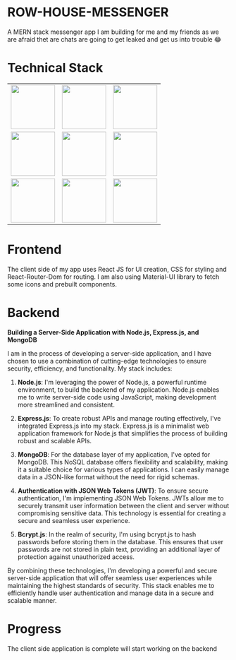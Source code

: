 # ROW-HOUSE-MESSENGER
A MERN stack messenger app I am building for me and my friends as we are afraid thet are chats are going to get leaked and get us into trouble 😂

# Technical Stack

|                                               |                                              |                                              |
| :-------------------------------------------: | :------------------------------------------: | :------------------------------------------: |
| <img src="https://seeklogo.com/images/R/react-logo-7B3CE81517-seeklogo.com.png" height="100px"> | <img src="https://encrypted-tbn0.gstatic.com/images?q=tbn:ANd9GcSlgFMQA2Kz1e-vSsDSSPH7lHd8_r2dJuAEfA&usqp=CAU" height="100px"> | <img src="https://encrypted-tbn0.gstatic.com/images?q=tbn:ANd9GcRPFRO1lwENHcC2oeVqPSStuSBR-k3AwzhXOg&usqp=CAU" height="100px">
|<img src="https://cdn-icons-png.flaticon.com/512/5968/5968267.png" height="100px">| <img src="https://mui.com/static/logo.png" height="100px">| <img src="https://w7.pngwing.com/pngs/1006/374/png-transparent-web-development-node-js-socket-io-javascript-network-socket-modernization-miscellaneous-logo-web-application.png" height="100px">| 
<img src="https://geekflare.com/wp-content/uploads/2023/01/expressjs.png" height="100px">| <img src="https://seeklogo.com/images/J/json-web-tokens-jwt-io-logo-C003DEC47A-seeklogo.com.png" height="100p">|<img src="https://repvue.imgix.net/a9yxc48y3ay5dm2udzwizc2bdyph" height="100px">

# Frontend
The client side of my app uses React JS for UI creation, CSS for styling and React-Router-Dom for routing.
I am also using Material-UI library to fetch some icons and prebuilt components.

# Backend

**Building a Server-Side Application with Node.js, Express.js, and MongoDB**

I am in the process of developing a server-side application, and I have chosen to use a combination of cutting-edge technologies to ensure security, efficiency, and functionality. My stack includes:

1. **Node.js**: I'm leveraging the power of Node.js, a powerful runtime environment, to build the backend of my application. Node.js enables me to write server-side code using JavaScript, making development more streamlined and consistent.

2. **Express.js**: To create robust APIs and manage routing effectively, I've integrated Express.js into my stack. Express.js is a minimalist web application framework for Node.js that simplifies the process of building robust and scalable APIs.

3. **MongoDB**: For the database layer of my application, I've opted for MongoDB. This NoSQL database offers flexibility and scalability, making it a suitable choice for various types of applications. I can easily manage data in a JSON-like format without the need for rigid schemas.

4. **Authentication with JSON Web Tokens (JWT)**: To ensure secure authentication, I'm implementing JSON Web Tokens. JWTs allow me to securely transmit user information between the client and server without compromising sensitive data. This technology is essential for creating a secure and seamless user experience.

5. **Bcrypt.js**: In the realm of security, I'm using bcrypt.js to hash passwords before storing them in the database. This ensures that user passwords are not stored in plain text, providing an additional layer of protection against unauthorized access.

By combining these technologies, I'm developing a powerful and secure server-side application that will offer seamless user experiences while maintaining the highest standards of security. This stack enables me to efficiently handle user authentication and manage data in a secure and scalable manner.

# Progress
The client side application is complete will start working on the backend
